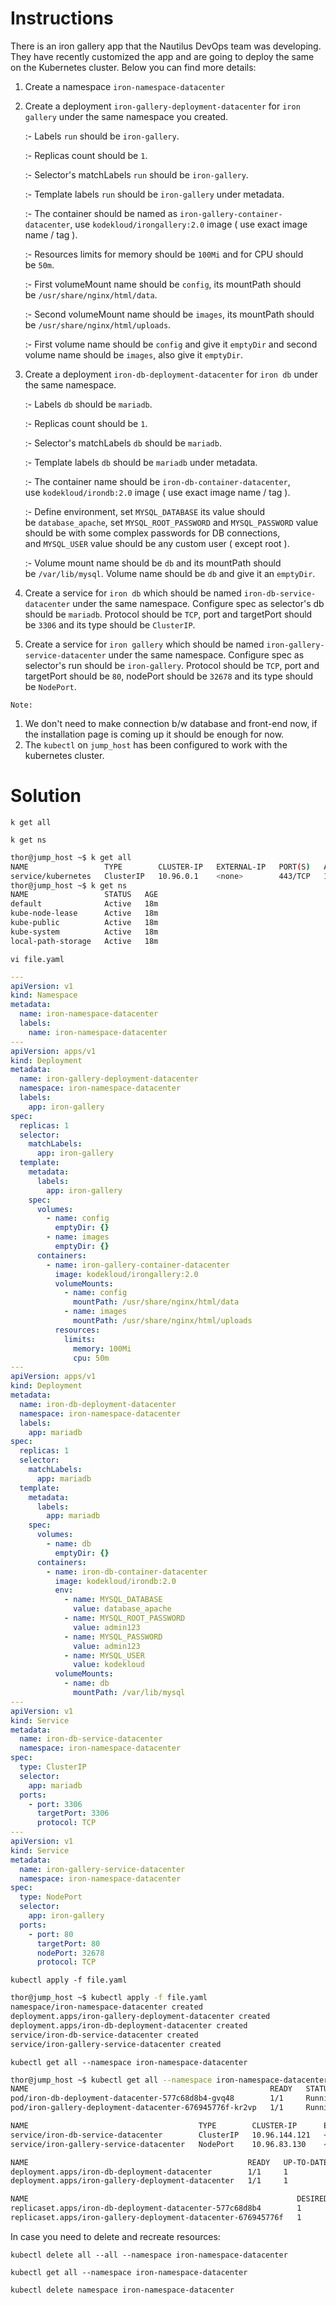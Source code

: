 # Instructions

There is an iron gallery app that the Nautilus DevOps team was developing. They have recently customized the app and are going to deploy the same on the Kubernetes cluster. Below you can find more details:

1. Create a namespace `iron-namespace-datacenter`
2. Create a deployment `iron-gallery-deployment-datacenter` for `iron gallery` under the same namespace you created.
    
    :- Labels `run` should be `iron-gallery`.
    
    :- Replicas count should be `1`.
    
    :- Selector's matchLabels `run` should be `iron-gallery`.
    
    :- Template labels `run` should be `iron-gallery` under metadata.
    
    :- The container should be named as `iron-gallery-container-datacenter`, use `kodekloud/irongallery:2.0` image ( use exact image name / tag ).
    
    :- Resources limits for memory should be `100Mi` and for CPU should be `50m`.
    
    :- First volumeMount name should be `config`, its mountPath should be `/usr/share/nginx/html/data`.
    
    :- Second volumeMount name should be `images`, its mountPath should be `/usr/share/nginx/html/uploads`.
    
    :- First volume name should be `config` and give it `emptyDir` and second volume name should be `images`, also give it `emptyDir`.
    
3. Create a deployment `iron-db-deployment-datacenter` for `iron db` under the same namespace.
    
    :- Labels `db` should be `mariadb`.
    
    :- Replicas count should be `1`.
    
    :- Selector's matchLabels `db` should be `mariadb`.
    
    :- Template labels `db` should be `mariadb` under metadata.
    
    :- The container name should be `iron-db-container-datacenter`, use `kodekloud/irondb:2.0` image ( use exact image name / tag ).
    
    :- Define environment, set `MYSQL_DATABASE` its value should be `database_apache`, set `MYSQL_ROOT_PASSWORD` and `MYSQL_PASSWORD` value should be with some complex passwords for DB connections, and `MYSQL_USER` value should be any custom user ( except root ).
    
    :- Volume mount name should be `db` and its mountPath should be `/var/lib/mysql`. Volume name should be `db` and give it an `emptyDir`.
    
4. Create a service for `iron db` which should be named `iron-db-service-datacenter` under the same namespace. Configure spec as selector's db should be `mariadb`. Protocol should be `TCP`, port and targetPort should be `3306` and its type should be `ClusterIP`.
5. Create a service for `iron gallery` which should be named `iron-gallery-service-datacenter` under the same namespace. Configure spec as selector's run should be `iron-gallery`. Protocol should be `TCP`, port and targetPort should be `80`, nodePort should be `32678` and its type should be `NodePort`.

`Note:`

1. We don't need to make connection b/w database and front-end now, if the installation page is coming up it should be enough for now.
2. The `kubectl` on `jump_host` has been configured to work with the kubernetes cluster.


# Solution

`k get all`

`k get ns`

```bash
thor@jump_host ~$ k get all
NAME                 TYPE        CLUSTER-IP   EXTERNAL-IP   PORT(S)   AGE
service/kubernetes   ClusterIP   10.96.0.1    <none>        443/TCP   18m
thor@jump_host ~$ k get ns
NAME                 STATUS   AGE
default              Active   18m
kube-node-lease      Active   18m
kube-public          Active   18m
kube-system          Active   18m
local-path-storage   Active   18m
```

`vi file.yaml`

```yaml
---
apiVersion: v1
kind: Namespace
metadata:
  name: iron-namespace-datacenter
  labels:
    name: iron-namespace-datacenter
---
apiVersion: apps/v1
kind: Deployment
metadata:
  name: iron-gallery-deployment-datacenter
  namespace: iron-namespace-datacenter
  labels:
    app: iron-gallery
spec:
  replicas: 1
  selector:
    matchLabels:
      app: iron-gallery
  template:
    metadata:
      labels:
        app: iron-gallery
    spec:
      volumes:
        - name: config
          emptyDir: {}
        - name: images
          emptyDir: {}
      containers:
        - name: iron-gallery-container-datacenter
          image: kodekloud/irongallery:2.0
          volumeMounts:
            - name: config
              mountPath: /usr/share/nginx/html/data
            - name: images
              mountPath: /usr/share/nginx/html/uploads
          resources:
            limits:
              memory: 100Mi
              cpu: 50m
---
apiVersion: apps/v1
kind: Deployment
metadata:
  name: iron-db-deployment-datacenter
  namespace: iron-namespace-datacenter
  labels:
    app: mariadb
spec:
  replicas: 1
  selector:
    matchLabels:
      app: mariadb
  template:
    metadata:
      labels:
        app: mariadb
    spec:
      volumes:
        - name: db
          emptyDir: {}
      containers:
        - name: iron-db-container-datacenter
          image: kodekloud/irondb:2.0
          env:
            - name: MYSQL_DATABASE
              value: database_apache
            - name: MYSQL_ROOT_PASSWORD
              value: admin123
            - name: MYSQL_PASSWORD
              value: admin123
            - name: MYSQL_USER
              value: kodekloud
          volumeMounts:
            - name: db
              mountPath: /var/lib/mysql
---
apiVersion: v1
kind: Service
metadata:
  name: iron-db-service-datacenter
  namespace: iron-namespace-datacenter
spec:
  type: ClusterIP
  selector:
    app: mariadb
  ports:
    - port: 3306
      targetPort: 3306
      protocol: TCP
---
apiVersion: v1
kind: Service
metadata:
  name: iron-gallery-service-datacenter
  namespace: iron-namespace-datacenter
spec:
  type: NodePort
  selector:
    app: iron-gallery
  ports:
    - port: 80
      targetPort: 80
      nodePort: 32678
      protocol: TCP
```

`kubectl apply -f file.yaml`

```bash
thor@jump_host ~$ kubectl apply -f file.yaml
namespace/iron-namespace-datacenter created
deployment.apps/iron-gallery-deployment-datacenter created
deployment.apps/iron-db-deployment-datacenter created
service/iron-db-service-datacenter created
service/iron-gallery-service-datacenter created
```

`kubectl get all --namespace iron-namespace-datacenter`

```bash
thor@jump_host ~$ kubectl get all --namespace iron-namespace-datacenter
NAME                                                      READY   STATUS    RESTARTS   AGE
pod/iron-db-deployment-datacenter-577c68d8b4-gvq48        1/1     Running   0          29s
pod/iron-gallery-deployment-datacenter-676945776f-kr2vp   1/1     Running   0          29s

NAME                                      TYPE        CLUSTER-IP      EXTERNAL-IP   PORT(S)        AGE
service/iron-db-service-datacenter        ClusterIP   10.96.144.121   <none>        3306/TCP       29s
service/iron-gallery-service-datacenter   NodePort    10.96.83.130    <none>        80:32678/TCP   28s

NAME                                                 READY   UP-TO-DATE   AVAILABLE   AGE
deployment.apps/iron-db-deployment-datacenter        1/1     1            1           29s
deployment.apps/iron-gallery-deployment-datacenter   1/1     1            1           29s

NAME                                                            DESIRED   CURRENT   READY   AGE
replicaset.apps/iron-db-deployment-datacenter-577c68d8b4        1         1         1       29s
replicaset.apps/iron-gallery-deployment-datacenter-676945776f   1         1         1       29s
```

In case you need to delete and recreate resources:

`kubectl delete all --all --namespace iron-namespace-datacenter`

`kubectl get all --namespace iron-namespace-datacenter`

`kubectl delete namespace iron-namespace-datacenter`
